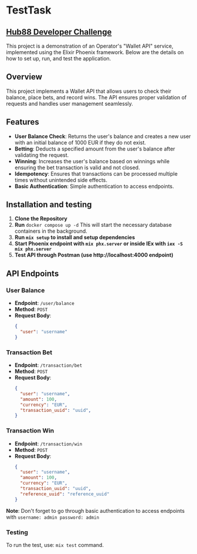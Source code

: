 # TestTask

## [Hub88 Developer Challenge](https://github.com/coingaming/hub88-jnr)

This project is a demonstration of an Operator's "Wallet API" service, implemented using the Elixir Phoenix framework. Below are the details on how to set up, run, and test the application.

## Overview

This project implements a Wallet API that allows users to check their balance, place bets, and record wins. The API ensures proper validation of requests and handles user management seamlessly.

## Features

- **User Balance Check**: Returns the user's balance and creates a new user with an initial balance of 1000 EUR if they do not exist.
- **Betting**: Deducts a specified amount from the user's balance after validating the request.
- **Winning**: Increases the user's balance based on winnings while ensuring the bet transaction is valid and not closed.
- **Idempotency**: Ensures that transactions can be processed multiple times without unintended side effects.
- **Basic Authentication**: Simple authentication to access endpoints.

## Installation and testing

1. **Clone the Repository**
2. **Run** `docker compose up -d` This will start the necessary database containers in the background.
3. **Run `mix setup` to install and setup dependencies**
4. **Start Phoenix endpoint with `mix phx.server` or inside IEx with `iex -S mix phx.server`**
5. **Test API through Postman (use http://localhost:4000 endpoint)**

## API Endpoints

### User Balance

- **Endpoint**: `/user/balance`
- **Method**: `POST`
- **Request Body**:
  ```json
  {
    "user": "username"
  }

### Transaction Bet

- **Endpoint**: `/transaction/bet`
- **Method**: `POST`
- **Request Body**:
  ```json
  {
    "user": "username",
    "amount": 100,
    "currency": "EUR",
    "transaction_uuid": "uuid",
  }

### Transaction Win

- **Endpoint**: `/transaction/win`
- **Method**: `POST`
- **Request Body**:
  ```json
  {
    "user": "username",
    "amount": 100,
    "currency": "EUR",
    "transaction_uuid": "uuid",
    "reference_uuid": "reference_uuid"
  }

 **Note**: Don't forget to go through basic authentication to access endpoints with `username: admin password: admin`
  
### Testing
To run the test, use: `mix test` command.

